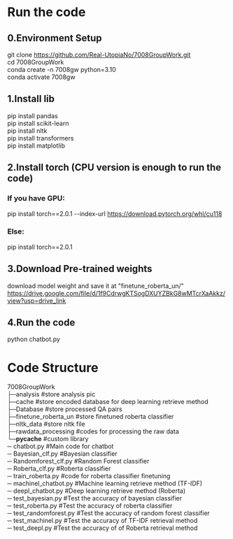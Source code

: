 # Run the code   
## 0.Environment Setup  
git clone https://github.com/Real-UtopiaNo/7008GroupWork.git  
cd 7008GroupWork  
conda create -n 7008gw python=3.10  
conda activate 7008gw  
## 1.Install lib  
pip install pandas  
pip install scikit-learn  
pip install nltk  
pip install transformers  
pip install matplotlib  
## 2.Install torch (CPU version is enough to run the code)   
### If you have GPU:  
pip install torch==2.0.1 --index-url https://download.pytorch.org/whl/cu118  
### Else:  
pip install torch==2.0.1  
## 3.Download Pre-trained weights  
download model weight and save it at "finetune_roberta_un/"  
https://drive.google.com/file/d/1f9CdrwgKTSogDXUYZBkG8wMTcrXaAkkz/view?usp=drive_link  
## 4.Run the code
python chatbot.py  

# Code Structure  
7008GroupWork  
├─analysis      #store analysis pic  
├─cache      #store encoded database for deep learning retrieve method  
├─Database      #store processed QA pairs  
├─finetune_roberta_un      #store finetuned roberta classifier  
├─nltk_data      #store nltk file  
├─rawdata_processing      #codes for processing the raw data  
└─__pycache__      #custom library  
─ chatbot.py      #Main code for chatbot  
─ Bayesian_clf.py      #Bayesian classifier  
─ Randomforest_clf.py      #Random Forest classifier  
─ Roberta_clf.py      #Roberta classifier  
─ train_roberta.py      #code for roberta classifier finetuning  
─ machinel_chatbot.py      #Machine learning retrieve method (TF-IDF)  
─ deepl_chatbot.py      #Deep learning retrieve method (Roberta)  
─ test_bayesian.py      #Test the accuracy of bayesian classifier  
─ test_roberta.py      #Test the accuracy of roberta classifier  
─ test_randomforest.py      #Test the accuracy of random forest classifier  
─ test_machinel.py      #Test the accuracy of TF-IDF retrieval method  
─ test_deepl.py      #Test the accuracy of of Roberta retrieval method  
